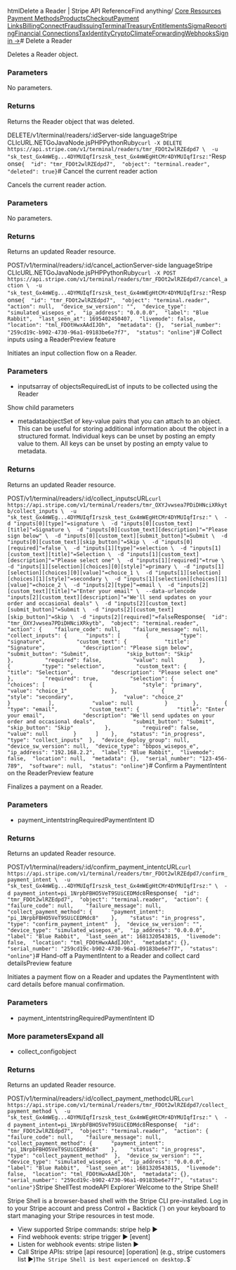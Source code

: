 htmlDelete a Reader | Stripe API Reference[](/api)Find anything/
[Core Resources](#)
[Payment Methods](#)[Products](#)[Checkout](#)[Payment Links](#)[Billing](#)[Connect](#)[Fraud](#)[Issuing](#)[Terminal](#)[Treasury](#)[Entitlements](#)[Sigma](#)[Reporting](#)[Financial Connections](#)[Tax](#)[Identity](#)[Crypto](#)[Climate](#)[Forwarding](#)[Webhooks](#)[Sign in →](https://dashboard.stripe.com/login)# Delete a Reader

Deletes a Reader object.

### Parameters

No parameters.

### Returns

Returns the Reader object that was deleted.

DELETE/v1/terminal/readers/:idServer-side languageStripe CLIcURL.NETGoJavaNode.jsPHPPythonRuby[](#)[](#)`curl -X DELETE https://api.stripe.com/v1/terminal/readers/tmr_FDOt2wlRZEdpd7 \  -u "sk_test_Gx4mWEg...4DYMUIqfIrszsk_test_Gx4mWEgHtCMr4DYMUIqfIrsz:"`Response`{  "id": "tmr_FDOt2wlRZEdpd7",  "object": "terminal.reader",  "deleted": true}`# Cancel the current reader action

Cancels the current reader action.

### Parameters

No parameters.

### Returns

Returns an updated Reader resource.

POST/v1/terminal/readers/:id/cancel_actionServer-side languageStripe CLIcURL.NETGoJavaNode.jsPHPPythonRuby[](#)[](#)`curl -X POST https://api.stripe.com/v1/terminal/readers/tmr_FDOt2wlRZEdpd7/cancel_action \  -u "sk_test_Gx4mWEg...4DYMUIqfIrszsk_test_Gx4mWEgHtCMr4DYMUIqfIrsz:"`Response`{  "id": "tmr_FDOt2wlRZEdpd7",  "object": "terminal.reader",  "action": null,  "device_sw_version": "",  "device_type": "simulated_wisepos_e",  "ip_address": "0.0.0.0",  "label": "Blue Rabbit",  "last_seen_at": 1695402450407,  "livemode": false,  "location": "tml_FDOtHwxAAdIJOh",  "metadata": {},  "serial_number": "259cd19c-b902-4730-96a1-09183be6e7f7",  "status": "online"}`# Collect inputs using a ReaderPreview feature

Initiates an input collection flow on a Reader.

### Parameters

- inputsarray of objectsRequiredList of inputs to be collected using the Reader

Show child parameters
- metadataobjectSet of key-value pairs that you can attach to an object. This can be useful for storing additional information about the object in a structured format. Individual keys can be unset by posting an empty value to them. All keys can be unset by posting an empty value to metadata.



### Returns

Returns an updated Reader resource.

POST/v1/terminal/readers/:id/collect_inputscURL[](#)[](#)`curl https://api.stripe.com/v1/terminal/readers/tmr_OXYJvwsea7PDiDHNciXRkytb/collect_inputs \  -u "sk_test_Gx4mWEg...4DYMUIqfIrszsk_test_Gx4mWEgHtCMr4DYMUIqfIrsz:" \  -d "inputs[0][type]"=signature \  -d "inputs[0][custom_text][title]"=Signature \  -d "inputs[0][custom_text][description]"="Please sign below" \  -d "inputs[0][custom_text][submit_button]"=Submit \  -d "inputs[0][custom_text][skip_button]"=Skip \  -d "inputs[0][required]"=false \  -d "inputs[1][type]"=selection \  -d "inputs[1][custom_text][title]"=Selection \  -d "inputs[1][custom_text][description]"="Please select one" \  -d "inputs[1][required]"=true \  -d "inputs[1][selection][choices][0][style]"=primary \  -d "inputs[1][selection][choices][0][value]"=choice_1 \  -d "inputs[1][selection][choices][1][style]"=secondary \  -d "inputs[1][selection][choices][1][value]"=choice_2 \  -d "inputs[2][type]"=email \  -d "inputs[2][custom_text][title]"="Enter your email" \  --data-urlencode "inputs[2][custom_text][description]"="We'll send updates on your order and occasional deals" \  -d "inputs[2][custom_text][submit_button]"=Submit \  -d "inputs[2][custom_text][skip_button]"=Skip \  -d "inputs[2][required]"=false`Response`{  "id": "tmr_OXYJvwsea7PDiDHNciXRkytb",  "object": "terminal.reader",  "action": {    "failure_code": null,    "failure_message": null,    "collect_inputs": {      "inputs": [        {          "type": "signature",          "custom_text": {            "title": "Signature",            "description": "Please sign below",            "submit_button": "Submit",            "skip_button": "Skip"          },          "required": false,          "value": null        },        {          "type": "selection",          "custom_text": {            "title": "Selection",            "description": "Please select one"          },          "required": true,          "selection": {            "choices": [              {                "style": "primary",                "value": "choice_1"              },              {                "style": "secondary",                "value": "choice_2"              }            ],            "value": null          }        },        {          "type": "email",          "custom_text": {            "title": "Enter your email",            "description": "We'll send updates on your order and occasional deals",            "submit_button": "Submit",            "skip_button": "Skip"          },          "required": false,          "value": null        }      ]    },    "status": "in_progress",    "type": "collect_inputs"  },  "device_deploy_group": null,  "device_sw_version": null,  "device_type": "bbpos_wisepos_e",  "ip_address": "192.168.2.2",  "label": "Blue Rabbit",  "livemode": false,  "location": null,  "metadata": {},  "serial_number": "123-456-789",  "software": null,  "status": "online"}`# Confirm a PaymentIntent on the ReaderPreview feature

Finalizes a payment on a Reader.

### Parameters

- payment_intentstringRequiredPaymentIntent ID



### Returns

Returns an updated Reader resource.

POST/v1/terminal/readers/:id/confirm_payment_intentcURL[](#)[](#)`curl https://api.stripe.com/v1/terminal/readers/tmr_FDOt2wlRZEdpd7/confirm_payment_intent \  -u "sk_test_Gx4mWEg...4DYMUIqfIrszsk_test_Gx4mWEgHtCMr4DYMUIqfIrsz:" \  -d payment_intent=pi_1NrpbFBHO5VeT9SUiCEDMdc8`Response`{  "id": "tmr_FDOt2wlRZEdpd7",  "object": "terminal.reader",  "action": {    "failure_code": null,    "failure_message": null,    "collect_payment_method": {      "payment_intent": "pi_1NrpbFBHO5VeT9SUiCEDMdc8"    },    "status": "in_progress",    "type": "confirm_payment_intent"  },  "device_sw_version": "",  "device_type": "simulated_wisepos_e",  "ip_address": "0.0.0.0",  "label": "Blue Rabbit",  "last_seen_at": 1681320543815,  "livemode": false,  "location": "tml_FDOtHwxAAdIJOh",  "metadata": {},  "serial_number": "259cd19c-b902-4730-96a1-09183be6e7f7",  "status": "online"}`# Hand-off a PaymentIntent to a Reader and collect card detailsPreview feature

Initiates a payment flow on a Reader and updates the PaymentIntent with card details before manual confirmation.

### Parameters

- payment_intentstringRequiredPaymentIntent ID



### More parametersExpand all

- collect_configobject

### Returns

Returns an updated Reader resource.

POST/v1/terminal/readers/:id/collect_payment_methodcURL[](#)[](#)`curl https://api.stripe.com/v1/terminal/readers/tmr_FDOt2wlRZEdpd7/collect_payment_method \  -u "sk_test_Gx4mWEg...4DYMUIqfIrszsk_test_Gx4mWEgHtCMr4DYMUIqfIrsz:" \  -d payment_intent=pi_1NrpbFBHO5VeT9SUiCEDMdc8`Response`{  "id": "tmr_FDOt2wlRZEdpd7",  "object": "terminal.reader",  "action": {    "failure_code": null,    "failure_message": null,    "collect_payment_method": {      "payment_intent": "pi_1NrpbFBHO5VeT9SUiCEDMdc8"    },    "status": "in_progress",    "type": "collect_payment_method"  },  "device_sw_version": "",  "device_type": "simulated_wisepos_e",  "ip_address": "0.0.0.0",  "label": "Blue Rabbit",  "last_seen_at": 1681320543815,  "livemode": false,  "location": "tml_FDOtHwxAAdIJOh",  "metadata": {},  "serial_number": "259cd19c-b902-4730-96a1-09183be6e7f7",  "status": "online"}`Stripe ShellTest modeAPI Explorer[](https://stripe.com/docs/stripe-cli#install)`Welcome to the Stripe Shell!

Stripe Shell is a browser-based shell with the Stripe CLI pre-installed. Log in to your
Stripe account and press Control + Backtick (`) on your keyboard to start managing your Stripe
resources in test mode.

- View supported Stripe commands: stripe help ▶️
- Find webhook events: stripe trigger ▶️ [event]
- Listen for webhook events: stripe listen ▶
- Call Stripe APIs: stripe [api resource] [operation] (e.g., stripe customers list ▶️)`The Stripe Shell is best experienced on desktop.`$`